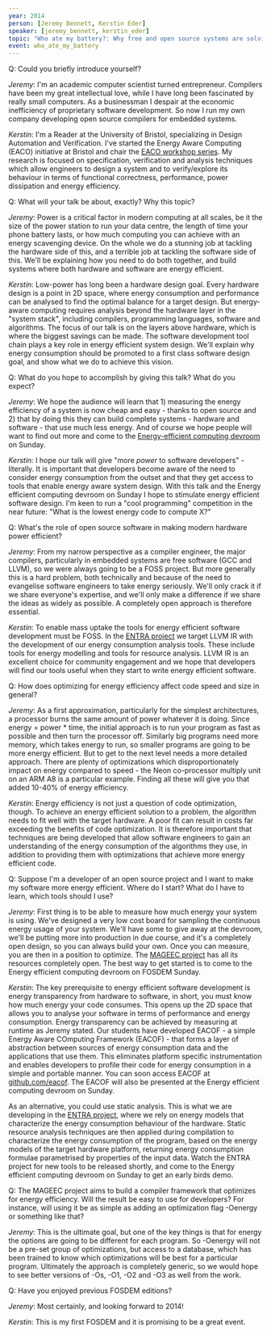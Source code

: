 ```yaml
---
year: 2014
person: [Jeremy Bennett, Kerstin Eder] 
speaker: [jeremy_bennett, kerstin_eder]
topic: "Who ate my battery?: Why free and open source systems are solving the problem of excessive energy consumption."
event: who_ate_my_battery 
---
```


Q: Could you briefly introduce yourself?

*Jeremy*: I'm an academic computer scientist turned entrepreneur. Compilers have been my great intellectual love, while I have long been fascinated by really small computers. As a businessman I despair at the economic inefficiency of proprietary software development. So now I run my own company developing open source compilers for embedded systems.

*Kerstin*: I'm a Reader at the University of Bristol, specializing in Design Automation and Verification. I've started the Energy Aware Computing (EACO) initiative at Bristol and chair the [EACO workshop series](http://www.cs.bris.ac.uk/Research/Micro/eaco.jsp). My research is focused on specification, verification and analysis techniques which allow engineers to design a system and to verify/explore its behaviour in terms of functional correctness, performance, power dissipation and energy efficiency.

Q: What will your talk be about, exactly? Why this topic?

*Jeremy*: Power is a critical factor in modern computing at all scales, be it the size of the power station to run your data centre, the length of time your phone battery lasts, or how much computing you can achieve with an energy scavenging device. On the whole we do a stunning job at tackling the hardware side of this, and a terrible job at tackling the software side of this. We'll be explaining how you need to do both together, and build systems where both hardware and software are energy efficient.

*Kerstin*: Low-power has long been a hardware design goal. Every hardware design is a point in 2D space, where energy consumption and performance can be analysed to find the optimal balance for a target design. But energy-aware computing requires analysis beyond the hardware layer in the "system stack", including compilers, programming languages, software and algorithms. The focus of our talk is on the layers above hardware, which is where the biggest savings can be made. The software development tool chain plays a key role in energy efficient system design. We'll explain why energy consumption should be promoted to a first class software design goal, and show what we do to achieve this vision.

Q: What do you hope to accomplish by giving this talk? What do you expect?

*Jeremy*: We hope the audience will learn that 1) measuring the energy efficiency of a system is now cheap and easy - thanks to open source and 2) that by doing this they can build complete systems - hardware and software - that use much less energy. And of course we hope people will want to find out more and come to the [Energy-efficient computing devroom](https://fosdem.org/2014/schedule/track/energy_efficient_computing/) on Sunday.

*Kerstin*: I hope our talk will give "more *power* to software developers" - literally. It is important that developers become aware of the need to consider energy consumption from the outset and that they get access to tools that enable energy aware system design. With this talk and the Energy efficient computing devroom on Sunday I hope to stimulate energy efficient software design. I'm keen to run a "cool programming" competition in the near future: "What is the lowest energy code to compute X?"

Q: What's the role of open source software in making modern hardware power efficient?

*Jeremy*: From my narrow perspective as a compiler engineer, the major compilers, particularly in embedded systems are free software (GCC and LLVM), so we were always going to be a FOSS project. But more generally this is a hard problem, both technically and because of the need to evangelise software engineers to take energy seriously. We'll only crack it if we share everyone's expertise, and we'll only make a difference if we share the ideas as widely as possible. A completely open approach is therefore essential.

*Kerstin*: To enable mass uptake the tools for energy efficient software development must be FOSS. In the [ENTRA project](http://entraproject.eu/) we target LLVM IR with the development of our energy consumption analysis tools. These include tools for energy modelling and tools for resource analysis. LLVM IR is an excellent choice for community engagement and we hope that developers will find our tools useful when they start to write energy efficient software.

Q: How does optimizing for energy efficiency affect code speed and size in general?

*Jeremy*: As a first approximation, particularly for the simplest architectures, a processor burns the same amount of power whatever it is doing. Since energy = power * time, the initial approach is to run your program as fast as possible and then turn the processor off. Similarly big programs need more memory, which takes energy to run, so smaller programs are going to be more energy efficient. But to get to the next level needs a more detailed approach. There are plenty of optimizations which disproportionately impact on energy compared to speed - the Neon co-processor multiply unit on an ARM A8 is a particular example. Finding all these will give you that added 10-40% of energy efficiency.

*Kerstin*: Energy efficiency is not just a question of code optimization, though. To achieve an energy efficient solution to a problem, the algorithm needs to fit well with the target hardware. A poor fit can result in costs far exceeding the benefits of code optimization. It is therefore important that techniques are being developed that allow software engineers to gain an understanding of the energy consumption of the algorithms they use, in addition to providing them with optimizations that achieve more energy efficient code.

Q: Suppose I'm a developer of an open source project and I want to make my software more energy efficient. Where do I start? What do I have to learn, which tools should I use?

*Jeremy*: First thing is to be able to measure how much energy your system is using. We've designed a very low cost board for sampling the continuous energy usage of your system. We'll have some to give away at the devroom, we'll be putting more into production in due course, and it's a completely open design, so you can always build your own. Once you can measure, you are then in a position to optimize. The [MAGEEC project](http://www.mageec.org) has all its resources completely open. The best way to get started is to come to the Energy efficient computing devroom on FOSDEM Sunday.

*Kerstin*: The key prerequisite to energy efficient software development is energy transparency from hardware to software, in short, you must know how much energy your code consumes. This opens up the 2D space that allows you to analyse your software in terms of performance and energy consumption. Energy transparency can be achieved by measuring at runtime as Jeremy stated. Our students have developed EACOF - a simple Energy Aware COmputing Framework (EACOF) - that forms a layer of abstraction between sources of energy consumption data and the applications that use them. This eliminates platform specific instrumentation and enables developers to profile their code for energy consumption in a simple and portable manner. You can soon access EACOF at [github.com/eacof](http://github.com/eacof). The EACOF will also be presented at the Energy efficient computing devroom on Sunday.

As an alternative, you could use static analysis. This is what we are developing in the [ENTRA project](http://entraproject.eu/), where we rely on energy models that characterize the energy consumption behaviour of the hardware. Static resource analysis techniques are then applied during compilation to characterize the energy consumption of the program, based on the energy models of the target hardware platform, returning energy consumption formulae parametrised by properties of the input data. Watch the ENTRA project for new tools to be released shortly, and come to the Energy efficient computing devroom on Sunday to get an early birds demo.

Q: The MAGEEC project aims to build a compiler framework that optimizes for energy efficiency. Will the result be easy to use for developers? For instance, will using it be as simple as adding an optimization flag -Oenergy or something like that?

*Jeremy*: This is the ultimate goal, but one of the key things is that for energy the options are going to be different for each program. So -Oenergy will not be a pre-set group of optimizations, but access to a database, which has been trained to know which optimizations will be best for a particular program. Ultimately the approach is completely generic, so we would hope to see better versions of -Os, -O1, -O2 and -O3 as well from the work.

Q: Have you enjoyed previous FOSDEM editions?

*Jeremy*: Most certainly, and looking forward to 2014!

*Kerstin*: This is my first FOSDEM and it is promising to be a great event.
